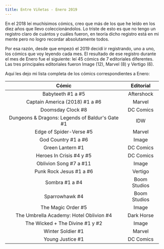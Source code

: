 ```yaml
---
title: Entre Viñetas - Enero 2019
---
```


En el 2018 leí muchísimos cómics, creo que más de los que he leído en los diez años que llevo coleccionándolos. Lo triste de esto es que no tengo un registro claro de cuántos y cuáles fueron, en teoría dicho registro está en mi mente pero no logro recordar absolutamente todos.

Por esa razón, desde que empezó el 2019 decidí ir registrando, uno a uno, los cómics que voy leyendo cada mes. El resultado de ese registro durante el mes de Enero fue el siguiente: leí 45 cómics de 7 editoriales diferentes. Las tres principales editoriales fueron Image (12), Marvel (8) y Vertigo (6).

Aquí les dejo mi lista completa de los cómics correspondientes a Enero:

|                      Cómic                      |   Editorial  |
|:-----------------------------------------------:|:------------:|
|                Babyteeth #1 a #5                |  Aftershock  |
|          Captain America (2018) #1 a #6         |    Marvel    |
|                Doomsday Clock #8                |   DC Comics  |
| Dungeons & Dragons: Legends of Baldur's Gate #1 |      IDW     |
|             Edge of Spider-Verse #5             |    Marvel    |
|               God Country #1 a #6               |     Image    |
|                 Green Lantern #1                |   DC Comics  |
|             Heroes In Crisis #4 y #5            |   DC Comics  |
|              Oblivion Song #7 a #11             |     Image    |
|             Punk Rock Jesus #1 a #6             |    Vertigo   |
|                  Sombra #1 a #4                 | Boom Studios |
|                  Sparrowhawk #4                 | Boom Studios |
|                The Magic Order #5               |     Image    |
|     The Umbrella Academy: Hotel Oblivion #4     |  Dark Horse  |
|         The Wicked + The Divine #1 y #2         |     Image    |
|                Winter Soldier #1                |    Marvel    |
|                 Young Justice #1                |   DC Comics  |
